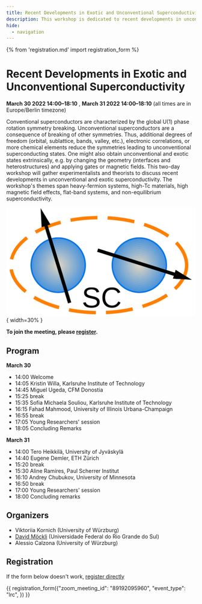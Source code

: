 ```yaml
---
title: Recent Developments in Exotic and Unconventional Superconductivity
description: This workshop is dedicated to recent developments in unconventional and non-equilibrium superconductivity and superconductivity in exotic systems, e.g. flat-band systems.
hide:
  - navigation
---
```

{% from 'registration.md' import registration_form %}

# Recent Developments in Exotic and Unconventional Superconductivity
**<time data-format="MMMM D YYYY H:mm" datetime="2022-03-30T14:00:00+02:00">March 30 2022 14:00</time>–<time data-format="H:mm" datetime="2022-03-30T18:10:00+02:00">18:10</time>** , **<time data-format="MMMM D YYYY H:mm" datetime="2022-03-31T14:00:00+02:00">March 31 2022 14:00</time>–<time data-format="H:mm" datetime="2022-03-31T18:10:00+02:00">18:10</time>** (all times are in <span id="timezone">Europe/Berlin</span> timezone)

Conventional superconductors are characterized by the global U(1) phase rotation symmetry breaking. Unconventional superconductors are a consequence of breaking of other symmetries. Thus, additional degrees of freedom (orbital, sublattice, bands, valley, etc.), electronic correlations, or more chemical elements reduce the symmetries leading to unconventional superconducting states. One might also obtain unconventional and exotic states extrinsically, e.g. by changing the geometry (interfaces and heterostructures) and applying gates or magnetic fields. This two-day workshop will gather experimentalists and theorists to discuss recent developments in unconventional and exotic superconductivity. The workshop's themes span heavy-fermion systems, high-Tc materials, high magnetic field effects, flat-band systems, and non-equilibrium superconductivity. 

![](media/Logo_Unconv_SC.svg){ width=30% } 

**To join the meeting, please [register](#registration).**

## Program

**<time data-format="MMMM D" datetime="2021-03-30T14:00:00+02:00">March 30</time>**

- <time data-format="H:mm" datetime="2022-03-30T14:00:00+02:00">14:00</time> Welcome
- <time data-format="H:mm" datetime="2022-03-30T14:05:00+02:00">14:05</time> Kristin Willa, Karlsruhe Institute of Technology
- <time data-format="H:mm" datetime="2022-03-30T14:45:00+02:00">14:45</time> Miguel Ugeda, CFM Donostia
- <time data-format="H:mm" datetime="2022-03-30T15:25:00+02:00">15:25</time> break
- <time data-format="H:mm" datetime="2022-03-30T15:35:00+02:00">15:35</time> Sofia Michaela Souliou, Karlsruhe Institute of Technology
- <time data-format="H:mm" datetime="2022-03-30T16:15:00+02:00">16:15</time> Fahad Mahmood, University of Illinois Urbana-Champaign
- <time data-format="H:mm" datetime="2022-03-30T16:55:00+02:00">16:55</time> break
- <time data-format="H:mm" datetime="2022-03-30T17:05:00+02:00">17:05</time> Young Researchers' session
- <time data-format="H:mm" datetime="2022-03-30T18:05:00+02:00">18:05</time> Concluding Remarks

**<time data-format="MMMM D" datetime="2021-03-31T14:00:00+02:00">March 31</time>**

- <time data-format="H:mm" datetime="2022-03-31T14:00:00+02:00">14:00</time> Tero Heikkilä, University of Jyväskylä
- <time data-format="H:mm" datetime="2022-03-31T14:40:00+02:00">14:40</time> Eugene Demler, ETH Zürich
- <time data-format="H:mm" datetime="2022-03-31T15:20:00+02:00">15:20</time> break
- <time data-format="H:mm" datetime="2022-03-31T15:30:00+02:00">15:30</time> Aline Ramires, Paul Scherrer Institut
- <time data-format="H:mm" datetime="2022-03-31T16:10:00+02:00">16:10</time> Andrey Chubukov, University of Minnesota
- <time data-format="H:mm" datetime="2022-03-31T16:50:00+02:00">16:50</time> break
- <time data-format="H:mm" datetime="2022-03-31T17:00:00+02:00">17:00</time> Young Researchers' session
- <time data-format="H:mm" datetime="2022-03-31T18:00:00+02:00">18:00</time> Concluding remarks


## Organizers

* Viktoriia Kornich (University of Würzburg)
* [David Möckli](https://sites.google.com/view/mockli/) (Universidade Federal do Rio Grande do Sul)
* Alessio Calzona (University of Würzburg)

<!-- If you have any questions, you may reach us via your_email@virtualscienceforum.org -->

## Registration

If the form below doesn't work, [register directly](https://virtualscienceforum-org.zoom.us/meeting/register/tZ0sfuuopz4jHNTVEei8tOZmrFgr3j0mcs0k)

{{ registration_form({"zoom_meeting_id": "89192095960", "event_type": "lrc", }) }}
